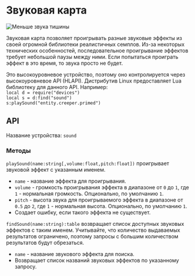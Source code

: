# Звуковая карта
![Меньше звука тишины](item:oc2r:sound_card)

Звуковая карта позволяет проигрывать разные звуковые эффекты из своей огромной библиотеки реалистичных семплов. Из-за некоторых технических особенностей, последовательное проигрывание эффектов требует небольшой паузы между ними. Если попытаться проиграть эффект в это время, то звука просто не будет.

Это высокоуровневое устройство, поэтому оно контролируется через высокоуровневое API (HLAPI). Дистрибутив Linux предоставляет Lua библиотеку для данного API. Например:  
`local d = require("devices")`  
`local s = d:find("sound")`  
`s:playSound("entity.creeper.primed")`

## API
Название устройства: `sound`

### Методы
`playSound(name:string[,volume:float,pitch:float])` проигрывает звуковой эффект с указанным именем.
- `name` - название эффекта для проигрывания.
- `volume` - громкость проигрывания эффекта в диапазоне от `0` до `1`, где `1` - нормальная громкость. Опционально, по умолчанию `1`.
- `pitch` - высота звука для проигрываемого эффекта в диапазоне от `0.5` до `2`, где `1` - нормальная высота. Опционально, по умолчанию `1`.
- Создает ошибку, если такого эффекта не существует.

`findSound(name:string):table` возвращает список доступных звуковых эффектов с таким именем. Учитывайте, что количество выдаваемых результатов ограничено, поэтому запросы с большим количеством результатов будут обрезаться.
- `name` - название звукового эффекта для поиска.
- Возвращает список названий звуковых эффектов по указанному запросу.
